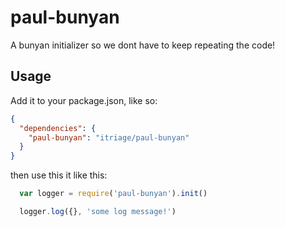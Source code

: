 # paul-bunyan

A bunyan initializer so we dont have to keep repeating the code!

## Usage

Add it to your package.json, like so:
```json
{
  "dependencies": {
    "paul-bunyan": "itriage/paul-bunyan"
  }
}
```

then use this it like this:

```javascript
  var logger = require('paul-bunyan').init()

  logger.log({}, 'some log message!')
```
